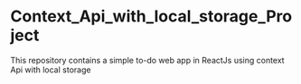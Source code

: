 # Context_Api_with_local_storage_Project
This repository contains a simple to-do web app in ReactJs using context Api with local storage
